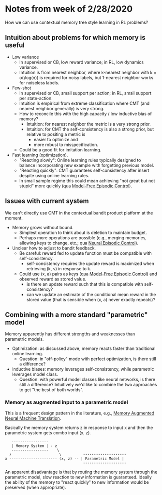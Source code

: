 # Notes from week of 2/28/2020

How we can use contextual memory tree style learning in RL problems?

## Intuition about problems for which memory is useful

* Low variance
  * In supervised or CB, low reward variance;  in RL, low dynamics variance.
  * Intuition is from nearest neighbor, where k-nearest neighbor with k = o(\log(n)) is required for noisy labels, but 1-nearest neighbor works for noiseless labels.
* Few-shot
  * In supervised or CB, small support per action; in RL, small support per state-action.
  * Intuition is empirical from extreme classification where CMT (and nearest neighbor generally) is very strong.
  * How to reconcile this with the high capacity / low inductive bias of memory?
     * Intuition: for nearest neighbor the metric is a very strong prior.
     * Intuition: for CMT the self-consistency is also a strong prior, but relative to positing a metric is
        * easier to optimize and
        * more robust to misspecification.
  * Could be a good fit for imitation learning.
* Fast learning (optimization).
  * "Reacting slowly": Online learning rules typically designed to balance incorporating new example with forgetting previous model.
  * "Reacting quickly": CMT guarantees self-consistency after insert despite using online learning rules.
  * In small sample regime this could mean achieving "not great but not stupid" more quickly (qua [Model-Free Episodic Control](https://arxiv.org/abs/1606.04460)).
  
## Issues with current system

We can't directly use CMT in the contextual bandit product platform at the moment.

* Memory grows without bound.
  * Simplest operation to think about is deletion to maintain budget.
  * Perhaps more operations are possible (e.g., merging memories, allowing keys to change, etc.; qua [Neural Episodic Control](https://arxiv.org/abs/1703.01988)).
* Unclear how to adjust to bandit feedback.
  * Be careful: reward fed to update function must be compatible with self-consistency.
    * self-consistency requires the update reward is maximized when retrieving (k, v) in response to k.
  * Could use (x, a) pairs as keys (qua [Model-Free Episodic Control](https://arxiv.org/abs/1606.04460)) and observed reward as stored value.
    * is there an update reward such that this is compatible with self-consistency?
    * can we update an estimate of the conditional mean reward in the stored value (that is sensible when (x, a) never exactly repeats)?
  
## Combining with a more standard "parametric" model

Memory apparently has different strengths and weaknesses than parametric models.
  * Optimization: as discussed above, memory reacts faster than traditional online learning.
     * Question: in "off-policy" mode with perfect optimization, is there still a difference?
  * Inductive biases: memory leverages self-consistency, while parametric leverages model class.
     * Question: with powerful model classes like neural networks, is there still a difference?
Intuitively we'd like to combine the two approaches to get "the best of both worlds".

### Memory as augmented input to a parametric model

This is a frequent design pattern in the literature, e.g., [Memory Augmented Neural Machine Translation](https://arxiv.org/abs/1708.02005).  

Basically the memory system returns z in response to input x and then the parametric system gets combo input (x, z).

```
   -----------------
   | Memory System | - z
   -----------------    \
  /                      \          --------------------
x ---------------------- (x, z) -- | Parametric Model |
                                    --------------------
```

An apparent disadvantage is that by routing the memory system through the parametric model, slow reaction to new information is guaranteed.  Ideally the ability of the memory to "react quickly" to new information would be preserved (when appropriate).
